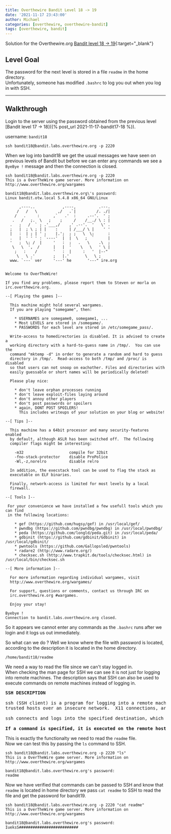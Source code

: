 ```yaml
---
title: Overthewire Bandit Level 18 -> 19
date: '2021-11-17 23:43:00'
author: Michael
categories: [overthewire, overthewire-bandit]
tags: [overthewire, bandit]
---
```


Solution for the Overthewire.org [Bandit level 18 -> 19](https://overthewire.org/wargames/bandit/bandit19.html){:target="\_blank"}

## Level Goal

The password for the next level is stored in a file `readme` in the home directory.  
Unfortunately, someone has modified `.bashrc` to log you out when you log in with SSH.  


---

## Walkthrough

Login to the server using the password obtained from the previous level [Bandit level 17 -> 18]({% post_url 2021-11-17-bandit17-18 %}). 

username: `bandit18` 

```ssh
ssh bandit18@bandit.labs.overthewire.org -p 2220
```

When we log into bandit18 we get the usual messages we have seen on previous levels of Bandit but before we can enter any commands we see a `ByeBye !` message and then the connection is closed.

```console
ssh bandit18@bandit.labs.overthewire.org -p 2220
This is a OverTheWire game server. More information on http://www.overthewire.org/wargames

bandit18@bandit.labs.overthewire.org\'s password: 
Linux bandit.otw.local 5.4.8 x86_64 GNU/Linux 

      ,----..            ,----,          .---.
     /   /   \         ,/   .`|         /. ./|
    /   .     :      ,`   .'  :     .--'.  ' ;
   .   /   ;.  \   ;    ;     /    /__./ \ : |
  .   ;   /  ` ; .'___,/    ,' .--'.  '   \' .
  ;   |  ; \ ; | |    :     | /___/ \ |    ' '
  |   :  | ; | ' ;    |.';  ; ;   \  \;      :
  .   |  ' ' ' : `----'  |  |  \   ;  `      |
  '   ;  \; /  |     '   :  ;   .   \    .\  ;
   \   \  ',  /      |   |  '    \   \   ' \ |
    ;   :    /       '   :  |     :   '  |--"
     \   \ .'        ;   |.'       \   \ ;
  www. `---` ver     '---' he       '---" ire.org


Welcome to OverTheWire!

If you find any problems, please report them to Steven or morla on
irc.overthewire.org.

--[ Playing the games ]--

  This machine might hold several wargames.
  If you are playing "somegame", then:

    * USERNAMES are somegame0, somegame1, ...
    * Most LEVELS are stored in /somegame/.
    * PASSWORDS for each level are stored in /etc/somegame_pass/.

  Write-access to homedirectories is disabled. It is advised to create a
  working directory with a hard-to-guess name in /tmp/.  You can use the
  command "mktemp -d" in order to generate a random and hard to guess
  directory in /tmp/.  Read-access to both /tmp/ and /proc/ is disabled
  so that users can not snoop on eachother. Files and directories with
  easily guessable or short names will be periodically deleted!

  Please play nice:

    * don't leave orphan processes running
    * don't leave exploit-files laying around
    * don't annoy other players
    * don't post passwords or spoilers
    * again, DONT POST SPOILERS!
      This includes writeups of your solution on your blog or website!

--[ Tips ]--

  This machine has a 64bit processor and many security-features enabled
  by default, although ASLR has been switched off.  The following
  compiler flags might be interesting:

    -m32                    compile for 32bit
    -fno-stack-protector    disable ProPolice
    -Wl,-z,norelro          disable relro

  In addition, the execstack tool can be used to flag the stack as
  executable on ELF binaries.

  Finally, network-access is limited for most levels by a local
  firewall.

--[ Tools ]--

 For your convenience we have installed a few usefull tools which you can find
 in the following locations:

    * gef (https://github.com/hugsy/gef) in /usr/local/gef/
    * pwndbg (https://github.com/pwndbg/pwndbg) in /usr/local/pwndbg/
    * peda (https://github.com/longld/peda.git) in /usr/local/peda/
    * gdbinit (https://github.com/gdbinit/Gdbinit) in /usr/local/gdbinit/
    * pwntools (https://github.com/Gallopsled/pwntools)
    * radare2 (http://www.radare.org/)
    * checksec.sh (http://www.trapkit.de/tools/checksec.html) in /usr/local/bin/checksec.sh

--[ More information ]--

  For more information regarding individual wargames, visit
  http://www.overthewire.org/wargames/

  For support, questions or comments, contact us through IRC on
  irc.overthewire.org #wargames.

  Enjoy your stay!

Byebye !
Connection to bandit.labs.overthewire.org closed.
```

So it appears we cannot enter any commands as the `.bashrc` runs after we login and it logs us out immediately.  

So what can we do ? Well we know where the file with password is located, according to the description it is located in the home directory.

`/home/bandit18/readme`

We need a way to read the file since we can't stay logged in.  
When checking the man page for SSH we can see it is not just for logging into remote machines. The description says that SSH can also be used to execute commands on remote machines instead of logging in.

<pre>
<b>SSH DESCRIPTION</b>

ssh (SSH client) is a program for logging into a remote machine <b>and for executing commands on a remote machine.</b>  It is intended to provide secure encrypted communications between two un‐
trusted hosts over an insecure network.  X11 connections, arbitrary TCP ports and UNIX-domain sockets can also be forwarded over the secure channel.

ssh connects and logs into the specified destination, which may be specified as either [user@]hostname or a URI of the form ssh://[user@]hostname[:port].  The user must prove his/her identity to the remote machine using one of several methods (see below).

<b>If a command is specified, it is executed on the remote host instead of a login shell.</b>
</pre>

This is exactly the functionalty we need to read the `readme` file.  
Now we can test this by passing the `ls` command to SSH. 

```console
ssh bandit18@bandit.labs.overthewire.org -p 2220 "ls"             
This is a OverTheWire game server. More information on http://www.overthewire.org/wargames

bandit18@bandit.labs.overthewire.org's password: 
readme
```

Now we have verified that commands can be passed to SSH and know that `readme` is located in home directory we pass `cat readme` to SSH to read the file and get the password for bandit19.

```console
ssh bandit18@bandit.labs.overthewire.org -p 2220 "cat readme"
This is a OverTheWire game server. More information on http://www.overthewire.org/wargames

bandit18@bandit.labs.overthewire.org's password:
IueksS##########################
```